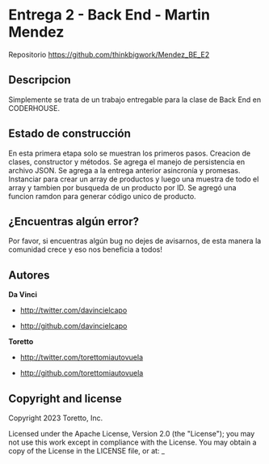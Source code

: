 Entrega 2 - Back End - Martin Mendez
====================

Repositorio
https://github.com/thinkbigwork/Mendez_BE_E2



Descripcion
-----------

Simplemente se trata de un trabajo entregable para la clase de Back End en CODERHOUSE.



Estado de construcción
-----------

En esta primera etapa solo se muestran los primeros pasos. Creacion de clases, constructor y métodos.
Se agrega el manejo de persistencia en archivo JSON. Se agrega a la entrega anterior asincronía y promesas.
Instanciar para crear un array de productos y luego una muestra de todo el array y tambien por busqueda de un producto por ID.
Se agregó una funcion ramdon para generar código unico de producto.



¿Encuentras algún error?
-----------

Por favor, si encuentras algún bug no dejes de avisarnos, de esta manera la comunidad crece y eso nos beneficia a todos!



Autores
-------

**Da Vinci**

+ http://twitter.com/davincielcapo

+ http://github.com/davincielcapo

**Toretto**

+ http://twitter.com/torettomiautovuela

+ http://github.com/torettomiautovuela



Copyright and license
--------------------

Copyright 2023 Toretto, Inc.

Licensed under the Apache License, Version 2.0 (the "License");
you may not use this work except in compliance with the License.
You may obtain a copy of the License in the LICENSE file, or at:
_
